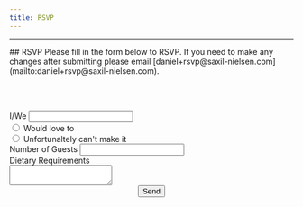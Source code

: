 ```yaml
---
title: RSVP
---
```

<hr/>
## RSVP
Please fill in the form below to RSVP. If you need to make any changes after submitting please email [daniel+rsvp@saxil-nielsen.com](mailto:daniel+rsvp@saxil-nielsen.com).

<br/><br/>
<form action="//formspree.io/daniel+rsvp@saxil-nielsen.com" method="POST">
    <div class="row">
        <label for="name">I/We</label>
        <input type="text" name="name" id="name" />
    </div>
    <div class="row radio">
        <input type="radio" name="make-it" value="yes" id="yes"/>
        <label for="yes">Would love to</label>
        <br/>
        <input type="radio" name="make-it" value="no" id="no"/>
        <label for="no">Unfortunaltely can't make it</label>
    </div>
    <div class="row">
        <label for="guest-number">Number of Guests</label>
        <input type="text" name="guest-number" id="guest-number" />
    </div>
    <div class="row">
        <label for="dietry">Dietary Requirements</label>
        <br/>
        <textarea name="dietry"></textarea>
    </div>
    <div class="row" style="text-align: center;">
        <input type="submit" value="Send">
    </div>
</form>